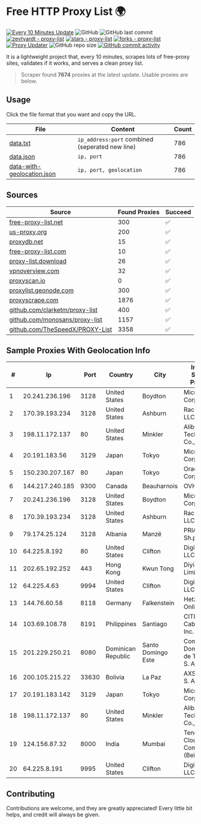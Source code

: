 
# Free HTTP Proxy List 🌍

[![Every 10 Minutes Update](https://github.com/mertguvencli/http-proxy-list/actions/workflows/main.yml/badge.svg?branch=main)](https://github.com/mertguvencli/http-proxy-list/actions/workflows/main.yml)
![GitHub](https://img.shields.io/github/license/mertguvencli/http-proxy-list)
![GitHub last commit](https://img.shields.io/github/last-commit/mertguvencli/http-proxy-list)
[![zevtyardt - proxy-list](https://img.shields.io/static/v1?label=zevtyardt&message=proxy-list&color=blue&logo=github)](https://github.com/zevtyardt/proxy-list "Go to GitHub repo")
[![stars - proxy-list](https://img.shields.io/github/stars/zevtyardt/proxy-list?style=social)](https://github.com/zevtyardt/proxy-list)
[![forks - proxy-list](https://img.shields.io/github/forks/zevtyardt/proxy-list?style=social)](https://github.com/zevtyardt/proxy-list)
[![Proxy Updater](https://github.com/zevtyardt/proxy-list/workflows/Proxy%20Updater/badge.svg)](https://github.com/zevtyardt/proxy-list/actions?query=workflow:"Proxy+Updater")
![GitHub repo size](https://img.shields.io/github/repo-size/zevtyardt/proxy-list)
[![GitHub commit activity](https://img.shields.io/github/commit-activity/m/zevtyardt/proxy-list?logo=commits)](https://github.com/zevtyardt/proxy-list/commits/main)

It is a lightweight project that, every 10 minutes, scrapes lots of free-proxy sites, validates if it works, and serves a clean proxy list.

> Scraper found **7674** proxies at the latest update. Usable proxies are below.

## Usage

Click the file format that you want and copy the URL.

|File|Content|Count|
|----|-------|-----|
|[data.txt](https://raw.githubusercontent.com/mertguvencli/http-proxy-list/main/proxy-list/data.txt)|`ip_address:port` combined (seperated new line)|786|
|[data.json](https://raw.githubusercontent.com/mertguvencli/http-proxy-list/main/proxy-list/data.json)|`ip, port`|786|
|[data-with-geolocation.json](https://raw.githubusercontent.com/mertguvencli/http-proxy-list/main/proxy-list/data-with-geolocation.json)|`ip, port, geolocation`|786|

## Sources

|Source|Found Proxies|Succeed|
|------|-------------|-------|
|[free-proxy-list.net](https://free-proxy-list.net)|300|✅|
|[us-proxy.org](https://www.us-proxy.org)|200|✅|
|[proxydb.net](http://proxydb.net)|15|✅|
|[free-proxy-list.com](https://free-proxy-list.com/?page=&port=&type%5B%5D=http&type%5B%5D=https&up_time=0&search=Search)|10|✅|
|[proxy-list.download](https://www.proxy-list.download/HTTP)|26|✅|
|[vpnoverview.com](https://vpnoverview.com/privacy/anonymous-browsing/free-proxy-servers)|32|✅|
|[proxyscan.io](https://www.proxyscan.io)|0|✅|
|[proxylist.geonode.com](https://proxylist.geonode.com/api/proxy-list?limit=300&page=1&sort_by=lastChecked&sort_type=desc&protocols=http,https)|300|✅|
|[proxyscrape.com](https://api.proxyscrape.com/v2/?request=displayproxies&protocol=http&timeout=10000&country=all&ssl=all&anonymity=all)|1876|✅|
|[github.com/clarketm/proxy-list](https://raw.githubusercontent.com/clarketm/proxy-list/master/proxy-list-raw.txt)|400|✅|
|[github.com/monosans/proxy-list](https://raw.githubusercontent.com/monosans/proxy-list/main/proxies/http.txt)|1157|✅|
|[github.com/TheSpeedX/PROXY-List](https://raw.githubusercontent.com/TheSpeedX/PROXY-List/master/http.txt)|3358|✅|


## Sample Proxies With Geolocation Info

|#|Ip|Port|Country|City|Internet Service Provider|
|-|--|----|-------|----|-------------------------|
|1|20.241.236.196|3128|United States|Boydton|Microsoft Corporation|
|2|170.39.193.234|3128|United States|Ashburn|Rackdog, LLC|
|3|198.11.172.137|80|United States|Minkler|Alibaba (US) Technology Co., Ltd.|
|4|20.191.183.56|3129|Japan|Tokyo|Microsoft Corporation|
|5|150.230.207.167|80|Japan|Tokyo|Oracle Corporation|
|6|144.217.240.185|9300|Canada|Beauharnois|OVH SAS|
|7|20.241.236.196|3128|United States|Boydton|Microsoft Corporation|
|8|170.39.193.234|3128|United States|Ashburn|Rackdog, LLC|
|9|79.174.25.124|3128|Albania|Manzë|PRIAM NET Sh.p.k.|
|10|64.225.8.192|80|United States|Clifton|DigitalOcean, LLC|
|11|202.65.192.252|443|Hong Kong|Kwun Tong|Diyixian.com Limited|
|12|64.225.4.63|9994|United States|Clifton|DigitalOcean, LLC|
|13|144.76.60.58|8118|Germany|Falkenstein|Hetzner Online GmbH|
|14|103.69.108.78|8191|Philippines|Santiago|CITI Cableworld Inc.|
|15|201.229.250.21|8080|Dominican Republic|Santo Domingo Este|Compañía Dominicana de Teléfonos S. A.|
|16|200.105.215.22|33630|Bolivia|La Paz|AXS Bolivia S. A.|
|17|20.191.183.142|3129|Japan|Tokyo|Microsoft Corporation|
|18|198.11.172.137|80|United States|Minkler|Alibaba (US) Technology Co., Ltd.|
|19|124.156.87.32|8000|India|Mumbai|Tencent Cloud Computing (Beijing) Co|
|20|64.225.8.191|9995|United States|Clifton|DigitalOcean, LLC|



## Contributing

Contributions are welcome, and they are greatly appreciated! Every
little bit helps, and credit will always be given.

